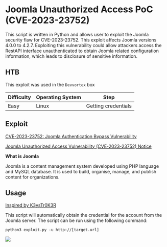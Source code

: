 # Joomla Unauthorized Access PoC (CVE-2023-23752)

This script is written in Python and allows user to exploit the Joomla security flaw for CVE-2023-23752. This exploit affects Joomla versions 4.0.0 to 4.2.7. Exploiting this vulnerability could allow attackers access the RestAPI interface unauthenticated to obtain Joomla related configuration information, which leads to disclosure of sensitive information.


## HTB

This exploit was used in the `Devvortex` box


| Difficulty | Operating System | Step |
|------------|------------------|------|
| Easy | Linux | Getting credentials |

## Exploit

[CVE-2023-23752: Joomla Authentication Bypass Vulnerability](https://www.pingsafe.com/blog/cve-2023-23752-joomla-authentication-bypass-vulnerability/)


[Joomla Unauthorized Access Vulnerability (CVE-2023-23752) Notice](https://nsfocusglobal.com/joomla-unauthorized-access-vulnerability-cve-2023-23752-notice/)

**What is Joomla**


Joomla is a content management system developed using PHP language and MySQL database. It is used to build, organise, manage, and publish content for organizations.

## Usage

[Inspired by K3ysTr0K3R](https://github.com/K3ysTr0K3R/CVE-2023-23752-EXPLOIT/tree/main)


This script will automatically obtain the credential for the account from the Joomla server. The script can be run using the following command:


`python3 exploit.py -u http://[target.url]`

![](https://imgur.com/WrkEF3k.png)
